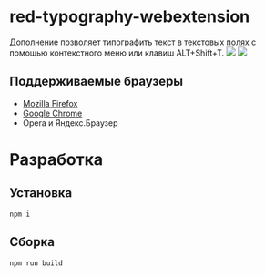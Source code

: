 # red-typography-webextension
Дополнение позволяет типографить текст в текстовых полях с помощью контекстного меню или клавиш ALT+Shift+T.
<img src="https://raw.githubusercontent.com/typograf/red-typography-webextension/master/screenshots/scr1.png" />
<img src="https://raw.githubusercontent.com/typograf/red-typography-webextension/master/screenshots/scr2.png" />

## Поддерживаемые браузеры
- [Mozilla Firefox](https://addons.mozilla.org/ru/firefox/addon/typografy)
- [Google Chrome](https://chrome.google.com/webstore/detail/red-typography/dgmmkhdeghobfcedlnmgbncknnfjhnmo)
- Opera и Яндекс.Браузер

# Разработка

## Установка
```
npm i
```

## Сборка
```
npm run build
```
